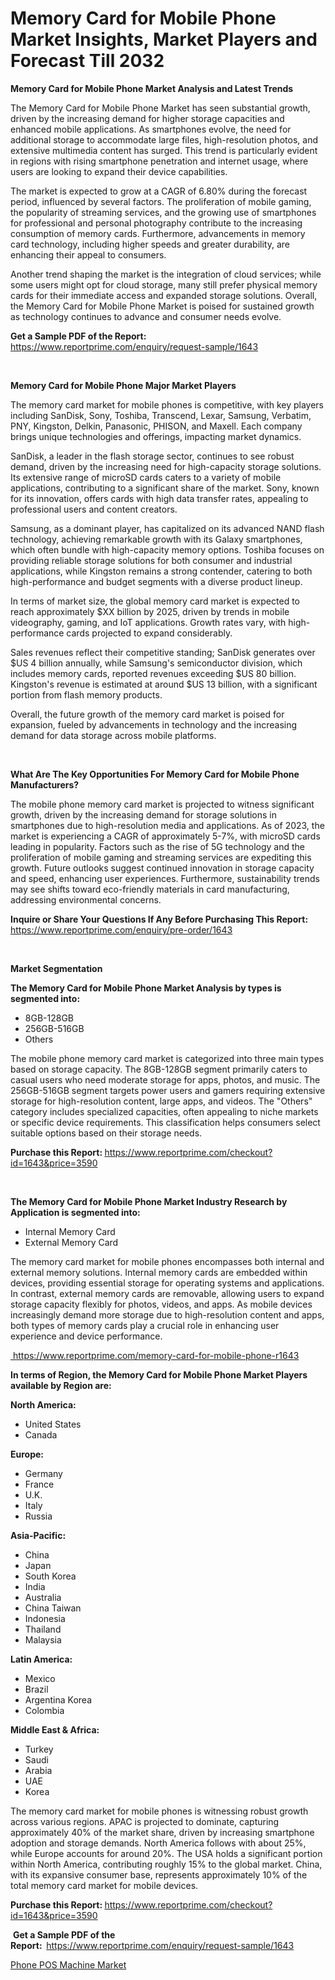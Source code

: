 <p><h1>Memory Card for Mobile Phone Market Insights, Market Players and Forecast Till 2032</h1></p><p><strong>Memory Card for Mobile Phone Market Analysis and Latest Trends</strong></p>
<p><p>The Memory Card for Mobile Phone Market has seen substantial growth, driven by the increasing demand for higher storage capacities and enhanced mobile applications. As smartphones evolve, the need for additional storage to accommodate large files, high-resolution photos, and extensive multimedia content has surged. This trend is particularly evident in regions with rising smartphone penetration and internet usage, where users are looking to expand their device capabilities.</p><p>The market is expected to grow at a CAGR of 6.80% during the forecast period, influenced by several factors. The proliferation of mobile gaming, the popularity of streaming services, and the growing use of smartphones for professional and personal photography contribute to the increasing consumption of memory cards. Furthermore, advancements in memory card technology, including higher speeds and greater durability, are enhancing their appeal to consumers. </p><p>Another trend shaping the market is the integration of cloud services; while some users might opt for cloud storage, many still prefer physical memory cards for their immediate access and expanded storage solutions. Overall, the Memory Card for Mobile Phone Market is poised for sustained growth as technology continues to advance and consumer needs evolve.</p></p>
<p><strong>Get a Sample PDF of the Report:&nbsp;</strong> <a href="https://www.reportprime.com/enquiry/request-sample/1643?utm_campaign=2843&utm_medium=2&utm_source=Github&utm_content=ia&utm_term=18032025&utm_id=memory-card-for-mobile-phone">https://www.reportprime.com/enquiry/request-sample/1643</a></p>
<p>&nbsp;</p>
<p><strong>Memory Card for Mobile Phone Major Market Players</strong></p>
<p><p>The memory card market for mobile phones is competitive, with key players including SanDisk, Sony, Toshiba, Transcend, Lexar, Samsung, Verbatim, PNY, Kingston, Delkin, Panasonic, PHISON, and Maxell. Each company brings unique technologies and offerings, impacting market dynamics.</p><p>SanDisk, a leader in the flash storage sector, continues to see robust demand, driven by the increasing need for high-capacity storage solutions. Its extensive range of microSD cards caters to a variety of mobile applications, contributing to a significant share of the market. Sony, known for its innovation, offers cards with high data transfer rates, appealing to professional users and content creators.</p><p>Samsung, as a dominant player, has capitalized on its advanced NAND flash technology, achieving remarkable growth with its Galaxy smartphones, which often bundle with high-capacity memory options. Toshiba focuses on providing reliable storage solutions for both consumer and industrial applications, while Kingston remains a strong contender, catering to both high-performance and budget segments with a diverse product lineup.</p><p>In terms of market size, the global memory card market is expected to reach approximately $XX billion by 2025, driven by trends in mobile videography, gaming, and IoT applications. Growth rates vary, with high-performance cards projected to expand considerably.</p><p>Sales revenues reflect their competitive standing; SanDisk generates over $US 4 billion annually, while Samsung's semiconductor division, which includes memory cards, reported revenues exceeding $US 80 billion. Kingston's revenue is estimated at around $US 13 billion, with a significant portion from flash memory products.</p><p>Overall, the future growth of the memory card market is poised for expansion, fueled by advancements in technology and the increasing demand for data storage across mobile platforms.</p></p>
<p>&nbsp;</p>
<p><strong>What Are The Key Opportunities For Memory Card for Mobile Phone Manufacturers?</strong></p>
<p><p>The mobile phone memory card market is projected to witness significant growth, driven by the increasing demand for storage solutions in smartphones due to high-resolution media and applications. As of 2023, the market is experiencing a CAGR of approximately 5-7%, with microSD cards leading in popularity. Factors such as the rise of 5G technology and the proliferation of mobile gaming and streaming services are expediting this growth. Future outlooks suggest continued innovation in storage capacity and speed, enhancing user experiences. Furthermore, sustainability trends may see shifts toward eco-friendly materials in card manufacturing, addressing environmental concerns.</p></p>
<p><strong>Inquire or Share Your Questions If Any Before Purchasing This Report:</strong> <a href="https://www.reportprime.com/enquiry/pre-order/1643?utm_campaign=2843&utm_medium=2&utm_source=Github&utm_content=ia&utm_term=18032025&utm_id=memory-card-for-mobile-phone">https://www.reportprime.com/enquiry/pre-order/1643</a></p>
<p>&nbsp;</p>
<p><strong>Market Segmentation</strong></p>
<p><strong>The Memory Card for Mobile Phone Market Analysis by types is segmented into:</strong></p>
<p><ul><li>8GB-128GB</li><li>256GB-516GB</li><li>Others</li></ul></p>
<p><p>The mobile phone memory card market is categorized into three main types based on storage capacity. The 8GB-128GB segment primarily caters to casual users who need moderate storage for apps, photos, and music. The 256GB-516GB segment targets power users and gamers requiring extensive storage for high-resolution content, large apps, and videos. The "Others" category includes specialized capacities, often appealing to niche markets or specific device requirements. This classification helps consumers select suitable options based on their storage needs.</p></p>
<p><strong>Purchase this Report:&nbsp;</strong><a href="https://www.reportprime.com/checkout?id=1643&price=3590&utm_campaign=2843&utm_medium=2&utm_source=Github&utm_content=ia&utm_term=18032025&utm_id=memory-card-for-mobile-phone">https://www.reportprime.com/checkout?id=1643&price=3590</a></p>
<p>&nbsp;</p>
<p><strong>The Memory Card for Mobile Phone Market Industry Research by Application is segmented into:</strong></p>
<p><ul><li>Internal Memory Card</li><li>External Memory Card</li></ul></p>
<p><p>The memory card market for mobile phones encompasses both internal and external memory solutions. Internal memory cards are embedded within devices, providing essential storage for operating systems and applications. In contrast, external memory cards are removable, allowing users to expand storage capacity flexibly for photos, videos, and apps. As mobile devices increasingly demand more storage due to high-resolution content and apps, both types of memory cards play a crucial role in enhancing user experience and device performance.</p></p>
<p><a href="https://www.reportprime.com/memory-card-for-mobile-phone-r1643?utm_campaign=2843&utm_medium=2&utm_source=Github&utm_content=ia&utm_term=18032025&utm_id=memory-card-for-mobile-phone">&nbsp;https://www.reportprime.com/memory-card-for-mobile-phone-r1643</a></p>
<p><strong>In terms of Region, the Memory Card for Mobile Phone Market Players available by Region are:</strong></p>
<p>
    <p> <strong> North America: </strong>
        <ul>
            <li>United States</li>
            <li>Canada</li>
        </ul>
        </p> 
    <p> <strong> Europe: </strong>
        <ul>
            <li>Germany</li>
            <li>France</li>
            <li>U.K.</li>
            <li>Italy</li>
            <li>Russia</li>
        </ul>
        </p> 
    <p> <strong> Asia-Pacific: </strong>
        <ul>
            <li>China</li>
            <li>Japan</li>
            <li>South Korea</li>
            <li>India</li>
            <li>Australia</li>
            <li>China Taiwan</li>
            <li>Indonesia</li>
            <li>Thailand</li>
            <li>Malaysia</li>
        </ul>
        </p> 
    <p> <strong> Latin America: </strong>
        <ul>
            <li>Mexico</li>
            <li>Brazil</li>
            <li>Argentina Korea</li>
            <li>Colombia</li>
        </ul>
        </p> 
    <p> <strong> Middle East & Africa: </strong>
        <ul>
            <li>Turkey</li>
            <li>Saudi</li>
            <li>Arabia</li>
            <li>UAE</li>
            <li>Korea</li>
        </ul>
    </p>
    </p>
<p><p>The memory card market for mobile phones is witnessing robust growth across various regions. APAC is projected to dominate, capturing approximately 40% of the market share, driven by increasing smartphone adoption and storage demands. North America follows with about 25%, while Europe accounts for around 20%. The USA holds a significant portion within North America, contributing roughly 15% to the global market. China, with its expansive consumer base, represents approximately 10% of the total memory card market for mobile devices.</p></p>
<p><strong>Purchase this Report: </strong><a href="https://www.reportprime.com/checkout?id=1643&price=3590&utm_campaign=2843&utm_medium=2&utm_source=Github&utm_content=ia&utm_term=18032025&utm_id=memory-card-for-mobile-phone">https://www.reportprime.com/checkout?id=1643&price=3590</a></p>
<p>&nbsp;<strong>Get a Sample PDF of the Report:&nbsp;&nbsp;</strong><a href="https://www.reportprime.com/enquiry/request-sample/1643?utm_campaign=2843&utm_medium=2&utm_source=Github&utm_content=ia&utm_term=18032025&utm_id=memory-card-for-mobile-phone">https://www.reportprime.com/enquiry/request-sample/1643</a></p>
<p><strong></strong></p>
<p><p><a href="https://github.com/nxauwedaroui2/Market-Research-Report-List-1/blob/main/phone-pos-machine-market.md?utm_campaign=2843&utm_medium=2&utm_source=Github&utm_content=ia&utm_term=18032025&utm_id=memory-card-for-mobile-phone">Phone POS Machine Market</a></p></p>